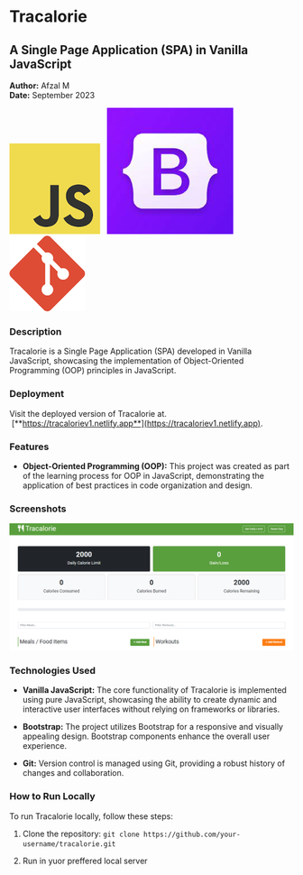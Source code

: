 # Tracalorie

## A Single Page Application (SPA) in Vanilla JavaScript

**Author:** Afzal M  
**Date:** September 2023

![Vanilla JavaScript](./js__img.png "Vanilla JavaScript") &nbsp;&nbsp;![Bootstrap](./bootstrap__png.png "Bootstrap")&nbsp;&nbsp; ![Git](./git__png.png "Git")

### Description

Tracalorie is a Single Page Application (SPA) developed in Vanilla JavaScript, showcasing the implementation of Object-Oriented Programming (OOP) principles in JavaScript.

### Deployment

Visit the deployed version of Tracalorie at. &nbsp;[**https://tracaloriev1.netlify.app**](https://tracaloriev1.netlify.app).

### Features

- **Object-Oriented Programming (OOP):** This project was created as part of the learning process for OOP in JavaScript, demonstrating the application of best practices in code organization and design.

### Screenshots

![Screenshot 1](./app__screenshot.PNG "Tracalorie Screenshot 1")

### Technologies Used

- **Vanilla JavaScript:** The core functionality of Tracalorie is implemented using pure JavaScript, showcasing the ability to create dynamic and interactive user interfaces without relying on frameworks or libraries.

- **Bootstrap:** The project utilizes Bootstrap for a responsive and visually appealing design. Bootstrap components enhance the overall user experience.

- **Git:** Version control is managed using Git, providing a robust history of changes and collaboration.

### How to Run Locally

To run Tracalorie locally, follow these steps:

1. Clone the repository: `git clone https://github.com/your-username/tracalorie.git`

2. Run in yuor preffered local server
